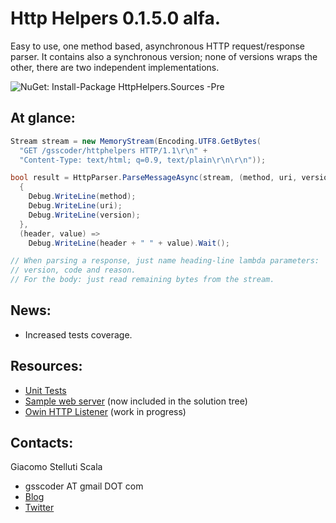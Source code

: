 ﻿Http Helpers 0.1.5.0 alfa.
===
Easy to use, one method based, asynchronous HTTP request/response parser. It contains also a synchronous version;
none of versions wraps the other, there are two independent implementations.

![NuGet: Install-Package HttpHelpers.Sources -Pre](https://raw.github.com/gsscoder/httphelpers/master/HttpHelpersNuGet.png)

At glance:
---
```csharp
Stream stream = new MemoryStream(Encoding.UTF8.GetBytes(
  "GET /gsscoder/httphelpers HTTP/1.1\r\n" +
  "Content-Type: text/html; q=0.9, text/plain\r\n\r\n"));

bool result = HttpParser.ParseMessageAsync(stream, (method, uri, version) =>
  {
    Debug.WriteLine(method);
    Debug.WriteLine(uri);
    Debug.WriteLine(version);
  },
  (header, value) => 
    Debug.WriteLine(header + " " + value).Wait();

// When parsing a response, just name heading-line lambda parameters:
// version, code and reason.
// For the body: just read remaining bytes from the stream.
```
News:
---
- Increased tests coverage.

Resources:
---
- [Unit Tests](https://github.com/gsscoder/httphelpers/blob/master/src/HttpHelpers.Tests/Unit)
- [Sample web server](https://gist.github.com/gsscoder/4945688) (now included in the solution tree)
- [Owin HTTP Listener](https://github.com/gsscoder/owinhttplistener) (work in progress)

Contacts:
---
Giacomo Stelluti Scala
  - gsscoder AT gmail DOT com
  - [Blog](http://gsscoder.blogspot.it)
  - [Twitter](http://twitter.com/gsscoder)
